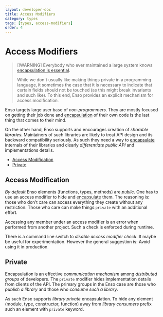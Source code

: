 ```yaml
---
layout: developer-doc
title: Access Modifiers
category: types
tags: [types, access-modifiers]
order: 4
---
```


# Access Modifiers

> [!WARNING] Everybody who ever maintained a large system knows
> [encapsulation is essential](../semantics/encapsulation.md).
>
> While we don't usually like making things private in a programming language,
> it sometimes the case that it is necessary to indicate that certain fields
> should not be touched (as this might break invariants and such like). To this
> end, Enso provides an explicit mechanism for access modification.

Enso targets large user base of _non-programmers_. They are mostly focused on
getting their job done and [encapsulation](../semantics/encapsulation.md) of
their own code is the last thing that comes to their mind.

On the other hand, Enso supports and encourages creation of _sharable
libraries_. Maintainers of such libraries are likely to treat API design and its
backward compatibility seriously. As such they need a way to
[encapsulate](../semantics/encapsulation.md) internals of their libraries and
clearly _differentiate public API_ and implementations details.

<!-- MarkdownTOC levels="2,3" autolink="true" -->

- [Access Modification](#access-modification)
- [Private](#private)

<!-- /MarkdownTOC -->

## Access Modification

_By default_ Enso elements (functions, types, methods) are _public_. One has to
use an access modifier to hide and [encapsulate](../semantics/encapsulation.md)
them. The reasoning is: those who don't care can access everything they create
without any restriction. Those who care can make things `private` with an
additional effort.

Accessing any member under an access modifier is an error when performed from
another project. Such a check is enforced during runtime.

There is a command line switch to _disable access modifier check_. It maybe be
useful for experimentation. However the general suggestion is: Avoid using it in
production.

## Private

Encapsulation is an effective _communication mechanism_ among _distributed
groups_ of developers. The `private` modifier hides implementation details from
clients of the API. The primary groups in the Enso case are those who _publish a
library_ and those who _consume such a library_.

As such Enso supports _library private_ encapsulation. To hide any element
(module, type, constructor, function) away from _library consumers_ prefix such
an element with `private` keyword.
